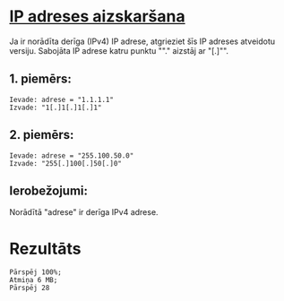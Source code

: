 # [IP adreses aizskaršana](https://leetcode.com/problems/defanging-an-ip-address/description/)

Ja ir norādīta derīga (IPv4) IP adrese, atgrieziet šīs IP adreses atveidotu versiju.
Sabojāta IP adrese katru punktu ""." aizstāj ar "[.]"".

 

## 1. piemērs:
```
Ievade: adrese = "1.1.1.1"
Izvade: "1[.]1[.]1[.]1"
```
## 2. piemērs:
```
Ievade: adrese = "255.100.50.0"
Izvade: "255[.]100[.]50[.]0"
```
## Ierobežojumi:
Norādītā "adrese" ir derīga IPv4 adrese.

# Rezultāts
``` Izpildlaiks 0 ms;
Pārspēj 100%;
Atmiņa 6 MB;
Pārspēj 28